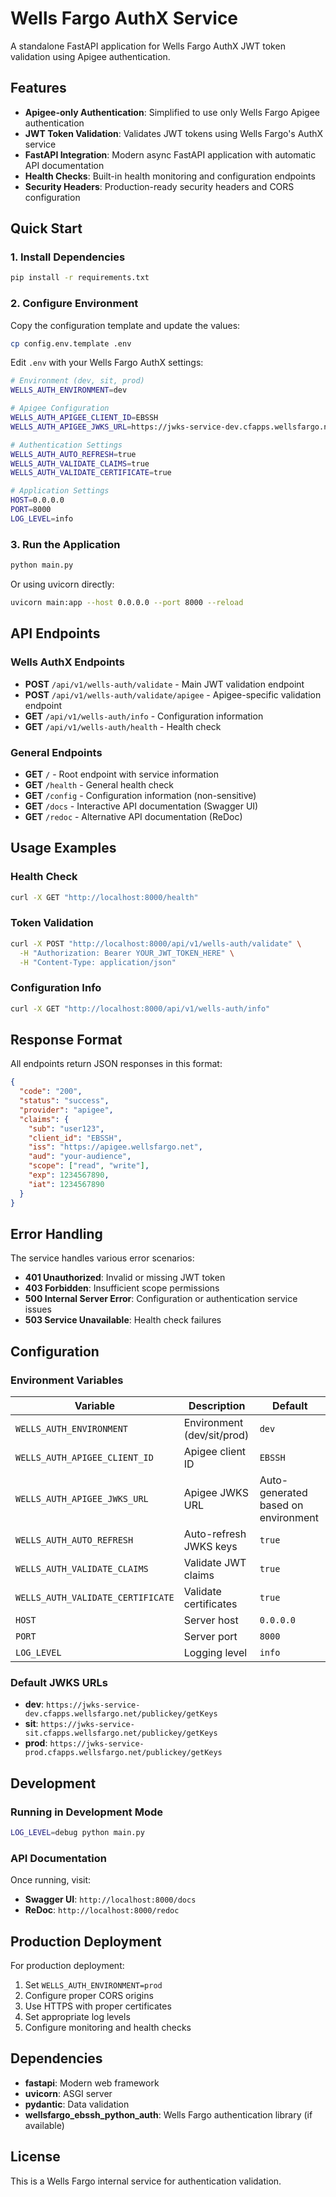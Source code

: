 # Wells Fargo AuthX Service

A standalone FastAPI application for Wells Fargo AuthX JWT token validation using Apigee authentication.

## Features

- **Apigee-only Authentication**: Simplified to use only Wells Fargo Apigee authentication
- **JWT Token Validation**: Validates JWT tokens using Wells Fargo's AuthX service
- **FastAPI Integration**: Modern async FastAPI application with automatic API documentation
- **Health Checks**: Built-in health monitoring and configuration endpoints
- **Security Headers**: Production-ready security headers and CORS configuration

## Quick Start

### 1. Install Dependencies

```bash
pip install -r requirements.txt
```

### 2. Configure Environment

Copy the configuration template and update the values:

```bash
cp config.env.template .env
```

Edit `.env` with your Wells Fargo AuthX settings:

```bash
# Environment (dev, sit, prod)
WELLS_AUTH_ENVIRONMENT=dev

# Apigee Configuration
WELLS_AUTH_APIGEE_CLIENT_ID=EBSSH
WELLS_AUTH_APIGEE_JWKS_URL=https://jwks-service-dev.cfapps.wellsfargo.net/publickey/getKeys

# Authentication Settings
WELLS_AUTH_AUTO_REFRESH=true
WELLS_AUTH_VALIDATE_CLAIMS=true
WELLS_AUTH_VALIDATE_CERTIFICATE=true

# Application Settings
HOST=0.0.0.0
PORT=8000
LOG_LEVEL=info
```

### 3. Run the Application

```bash
python main.py
```

Or using uvicorn directly:

```bash
uvicorn main:app --host 0.0.0.0 --port 8000 --reload
```

## API Endpoints

### Wells AuthX Endpoints

- **POST** `/api/v1/wells-auth/validate` - Main JWT validation endpoint
- **POST** `/api/v1/wells-auth/validate/apigee` - Apigee-specific validation endpoint
- **GET** `/api/v1/wells-auth/info` - Configuration information
- **GET** `/api/v1/wells-auth/health` - Health check

### General Endpoints

- **GET** `/` - Root endpoint with service information
- **GET** `/health` - General health check
- **GET** `/config` - Configuration information (non-sensitive)
- **GET** `/docs` - Interactive API documentation (Swagger UI)
- **GET** `/redoc` - Alternative API documentation (ReDoc)

## Usage Examples

### Health Check

```bash
curl -X GET "http://localhost:8000/health"
```

### Token Validation

```bash
curl -X POST "http://localhost:8000/api/v1/wells-auth/validate" \
  -H "Authorization: Bearer YOUR_JWT_TOKEN_HERE" \
  -H "Content-Type: application/json"
```

### Configuration Info

```bash
curl -X GET "http://localhost:8000/api/v1/wells-auth/info"
```

## Response Format

All endpoints return JSON responses in this format:

```json
{
  "code": "200",
  "status": "success",
  "provider": "apigee",
  "claims": {
    "sub": "user123",
    "client_id": "EBSSH",
    "iss": "https://apigee.wellsfargo.net",
    "aud": "your-audience",
    "scope": ["read", "write"],
    "exp": 1234567890,
    "iat": 1234567890
  }
}
```

## Error Handling

The service handles various error scenarios:

- **401 Unauthorized**: Invalid or missing JWT token
- **403 Forbidden**: Insufficient scope permissions
- **500 Internal Server Error**: Configuration or authentication service issues
- **503 Service Unavailable**: Health check failures

## Configuration

### Environment Variables

| Variable | Description | Default |
|----------|-------------|---------|
| `WELLS_AUTH_ENVIRONMENT` | Environment (dev/sit/prod) | `dev` |
| `WELLS_AUTH_APIGEE_CLIENT_ID` | Apigee client ID | `EBSSH` |
| `WELLS_AUTH_APIGEE_JWKS_URL` | Apigee JWKS URL | Auto-generated based on environment |
| `WELLS_AUTH_AUTO_REFRESH` | Auto-refresh JWKS keys | `true` |
| `WELLS_AUTH_VALIDATE_CLAIMS` | Validate JWT claims | `true` |
| `WELLS_AUTH_VALIDATE_CERTIFICATE` | Validate certificates | `true` |
| `HOST` | Server host | `0.0.0.0` |
| `PORT` | Server port | `8000` |
| `LOG_LEVEL` | Logging level | `info` |

### Default JWKS URLs

- **dev**: `https://jwks-service-dev.cfapps.wellsfargo.net/publickey/getKeys`
- **sit**: `https://jwks-service-sit.cfapps.wellsfargo.net/publickey/getKeys`
- **prod**: `https://jwks-service-prod.cfapps.wellsfargo.net/publickey/getKeys`

## Development

### Running in Development Mode

```bash
LOG_LEVEL=debug python main.py
```

### API Documentation

Once running, visit:
- **Swagger UI**: `http://localhost:8000/docs`
- **ReDoc**: `http://localhost:8000/redoc`

## Production Deployment

For production deployment:

1. Set `WELLS_AUTH_ENVIRONMENT=prod`
2. Configure proper CORS origins
3. Use HTTPS with proper certificates
4. Set appropriate log levels
5. Configure monitoring and health checks

## Dependencies

- **fastapi**: Modern web framework
- **uvicorn**: ASGI server
- **pydantic**: Data validation
- **wellsfargo_ebssh_python_auth**: Wells Fargo authentication library (if available)

## License

This is a Wells Fargo internal service for authentication validation.
